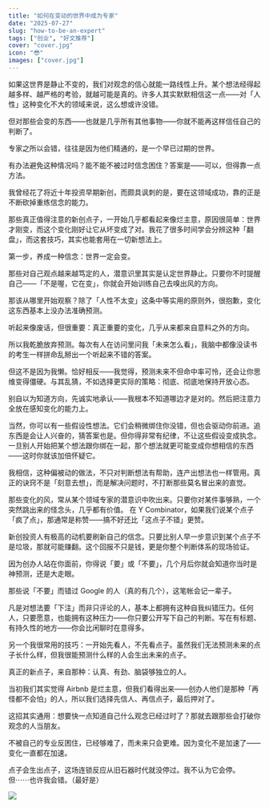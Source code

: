 ```yaml
---
title: "如何在变动的世界中成为专家"
date: "2025-07-27"
slug: "how-to-be-an-expert"
tags: ["创业", "好文推荐"]
cover: "cover.jpg"
icon: "😎"
images: ["cover.jpg"]
---
```

如果这世界是静止不变的，我们对观念的信心就能一路线性上升。某个想法经得起越多样、越严格的考验，就越可能是真的。许多人其实默默相信这一点——对「人性」这种变化不大的领域来说，这么想或许没错。



但对那些会变的东西——也就是几乎所有其他事物——你就不能再这样信任自己的判断了。



专家之所以会错，往往是因为他们精通的，是一个早已过期的世界。



有办法避免这种情况吗？能不能不被过时信念困住？答案是——可以，但得靠一点方法。



我曾经花了将近十年投资早期新创，而颇具讽刺的是，要在这领域成功，靠的正是不断砍掉重练信念的能力。



那些真正值得注意的新创点子，一开始几乎都看起来像烂主意，原因很简单：世界才刚变，而这个变化刚好让它从坏变成了对。我花了很多时间学会分辨这种「翻盘」，而这套技巧，其实也能套用在一切新想法上。



第一步，养成一种信念：世界一定会变。



那些对自己观点越来越笃定的人，潜意识里其实是认定世界静止。只要你不时提醒自己——「不是喔，它在变」，你就会开始训练自己去嗅出风的方向。



那该从哪里开始观察？除了「人性不太变」这条中等实用的原则外，很抱歉，变化这东西基本上没办法准确预测。



听起来像废话，但很重要：真正重要的变化，几乎从来都来自意料之外的方向。



所以我乾脆放弃预测。每次有人在访问里问我「未来怎么看」，我脑中都像没读书的考生一样拼命乱掰出一个听起来不错的答案。



但这不是因为我懒。恰好相反——我觉得，预测未来不但命中率可怜，还会让你思维变得僵硬。与其乱猜，不如选择更实际的策略：彻底、彻底地保持开放心态。



别自以为知道方向，先诚实地承认——我根本不知道哪边才是对的。然后把注意力全放在感知变化的能力上。



当然，你可以有一些假设性想法。它们会稍微绑住你没错，但也会驱动你前进。追东西是会让人兴奋的，猜答案也是。但你得非常有纪律，不让这些假设变成执念。
一旦别人开始把某个想法跟你绑在一起，那个想法就更可能变成你想相信的东西——这时你就该加倍怀疑它。



我相信，这种偏被动的做法，不只对判断想法有帮助，连产出想法也一样管用。真正的诀窍不是「刻意去想」，而是解决问题时，不打断那些莫名冒出来的直觉。



那些变化的风，常从某个领域专家的潜意识中吹出来。只要你对某件事够熟，一个突然跳出来的怪念头，几乎都有价值。
在 Y Combinator，如果我们说某个点子「疯了点」，那通常是称赞——搞不好还比「这点子不错」更赞。



新创投资人有极高的动机要刷新自己的信念。只要比别人早一步意识到某个点子不是垃圾，那就可能赚翻。这个回报不只是钱，更是你整个判断体系的现场验证。



因为创办人站在你面前，你得说「要」或「不要」，几个月后你就会知道你当时是神预测，还是大走眼。



那些说「不要」而错过 Google 的人（真的有几个），这笔帐会记一辈子。



凡是对想法要「下注」而非只评论的人，基本上都拥有这种自我纠错压力。任何人，只要愿意，也能拥有这种压力——你只要公开写下自己的判断。写在有标题、有持久性的地方——你会比闲聊时在意得多。



另一个我很常用的技巧：一开始先看人，不先看点子。虽然我们无法预测未来的点子长什么样，但我很能预测什么样的人会生出未来的点子。



真正的新点子，来自那种：认真、有劲、脑袋够独立的人。



当初我们其实觉得 Airbnb 是烂主意，但我们看得出来——创办人他们是那种「再怪都不会怕」的人，所以我们选择先信人、再信点子，最后押对了。



这招其实通用：想要快一点知道自己什么观念已经过时了？那就去跟那些会打破你观念的人当朋友。



不被自己的专业反困住，已经够难了，而未来只会更难。因为变化不是加速了——变化一直都在加速。



点子会生出点子，这场连锁反应从旧石器时代就没停过。我不认为它会停。
但⋯⋯也许我会错。（最好是）




![](https://prod-files-secure.s3.us-west-2.amazonaws.com/112d0858-5090-4d34-a606-b75eb8d65fd2/46476355-9cf3-4e99-9b7a-3531bc426380/1000202064.png?X-Amz-Algorithm=AWS4-HMAC-SHA256&X-Amz-Content-Sha256=UNSIGNED-PAYLOAD&X-Amz-Credential=ASIAZI2LB466RSCDND7S%2F20250815%2Fus-west-2%2Fs3%2Faws4_request&X-Amz-Date=20250815T025936Z&X-Amz-Expires=3600&X-Amz-Security-Token=IQoJb3JpZ2luX2VjEAkaCXVzLXdlc3QtMiJIMEYCIQDngUaZzD%2FFvjlqbQPyLiGOKCTasQUEQVdUe%2FmKZQRiDAIhANxp%2B7jywdLi95JoDtABpzyZHJwAKDUbVZM9nPgJOVMjKv8DCFIQABoMNjM3NDIzMTgzODA1Igx9C%2Fkvftf6HITGHRUq3APhMYvu8XSKl8Lw4iH%2FgNB9OyAMaPmUmE3Cg%2FyMClyGaHf4CL4MKU9uG10ynbTmn%2B%2FZr%2FekxJNO8dyOY1a27YclS9O1QIke4UGSj0oihKNHoyvCxQttzoL2%2BKFVyyW1oNiJTdDTazXVvuOiqfx%2BcYVWHuTKgFNPlq2xgu3nq0WNIQjb6xrpHmUcSO9bGIf0gMYtHKOW6THhhIQrZOFl7c%2BRw5OxdgE4IRPyHsKwa0vW6G7lfCXQ5c1vKLKywvd5n4Du7sDQtHuI%2FlaaqRfo3ToOJL2D814YLFasYcVYs64beiYKz1mxgFQVQpn8vDhzmF0qNeQq9Q25mP0hczBM63p6IiOqxdsCV705qbzR5K82QZK6cmxIOxFsQdIJ8MLiuqae5hfLInaiIEL7KKW2FbXalvPiYe7xMgrrQ0rKbfYXJo9rM90WaLkztvlXotzoC0HdaTPa%2FLJd%2BbbD2Xv0QkTLzWppAhTL7yedrNvz7eWp8OuH5L%2B13Eg9SGM4AoZR7e7sYeL1pupzfkmIHEC0pp3HrXrTSe%2FCqx%2FE2g7db3fdlqLlZIQ%2FjZaY0ufB21J28hROu%2BgmLb2I03DOA2AEdus47kLxsLIlxksrSZsbCSnSFLrX3IIL3o2QHKtw4zD8h%2FrEBjqkAdw6aLMXWnu6gb0KorxR3zhJzICauXfWzxFZlI3WoX0r94qdBbT%2FFFp21iHt3GlZZMZOuDqzsUXimb1o6ZGQO68erA5%2FakuadrkrUPuIgU7uerDu7JdtdWak3NHnWG65t2k6qANJna61ABRpbcW2CK1KLAGIzQJfT6b3k6%2Flq1YzDzD%2B6LjfhgpJJV350h4rAukd0YAjkBzFUUPfXl26iNqqf2xI&X-Amz-Signature=3157f73dbf8d3ee9ab7fbe8e5b3dc45344ebe9ac0d906855be081be0f0e4ed22&X-Amz-SignedHeaders=host&x-amz-checksum-mode=ENABLED&x-id=GetObject)

